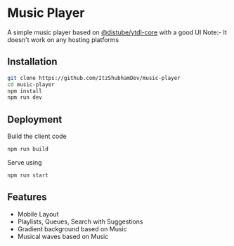 # Music Player

A simple music player based on [@distube/ytdl-core](https://www.npmjs.com/package/@distube/ytdl-core) with a good UI
Note:- It doesn't work on any hosting platforms

## Installation

```bash
git clone https://github.com/ItzShubhamDev/music-player
cd music-player
npm install
npm run dev
```

## Deployment

Build the client code

```bash
npm run build
```

Serve using

```bash
npm run start
```

## Features

-   Mobile Layout
-   Playlists, Queues, Search with Suggestions
-   Gradient background based on Music
-   Musical waves based on Music
